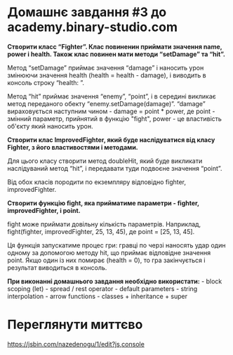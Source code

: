 # Домашнє завдання #3 до academy.binary-studio.com

**Створити класс “Fighter”. Клас повиненин приймати значення name, power і health. Також клас повинен мати методи “setDamage” та “hit”.**

Метод “setDamage” приймає значення “damage” і наносить урон змінюючи значення health (health = health - damage), і виводить в консоль строку “health: ”.

Метод “hit” приймає значення “enemy”, “point”, і в середині викликає метод переданого обекту “enemy.setDamage(damage)”. “damage” вираховується наступним чином - damage = point * power, де point - змінний параметр, прийнятий в функцію "fight", power - це властивість об'єкту який наносить урон.

**Створити клас ImprovedFighter, який буде наслідуватися від класу Fighter, з його властивостями і методами.**

Для цього класу створити метод doubleHit, який буде викликати наслідуваний метод “hit”, і передавати туди подвоєне значення “point”.

Від обох класів породити по екземпляру відповідно fighter, improvedFighter.

**Створити функцію fight, яка прийматиме параметри - fighter, improvedFighter, і point.**

fight може приймати довільну кількість параметрів. Наприклад, fight(fighter, improvedFighter, 25, 13, 45), де point = [25, 13, 45].

Ця функція запускатиме процес гри: гравці по черзі наносять удар один одному за допомогою методу hit, що приймає відповідне значення point. Якщо один із них помирає (health = 0), то гра закінчується і результат виводиться в консоль.

**При виконанні домашнього завдання необхідно використати:** - block scoping (let) - spread / rest operator - default parameters - string interpolation - arrow functions - classes + inheritance + super

# Переглянути миттєво 

https://jsbin.com/nazedenogu/1/edit?js,console
